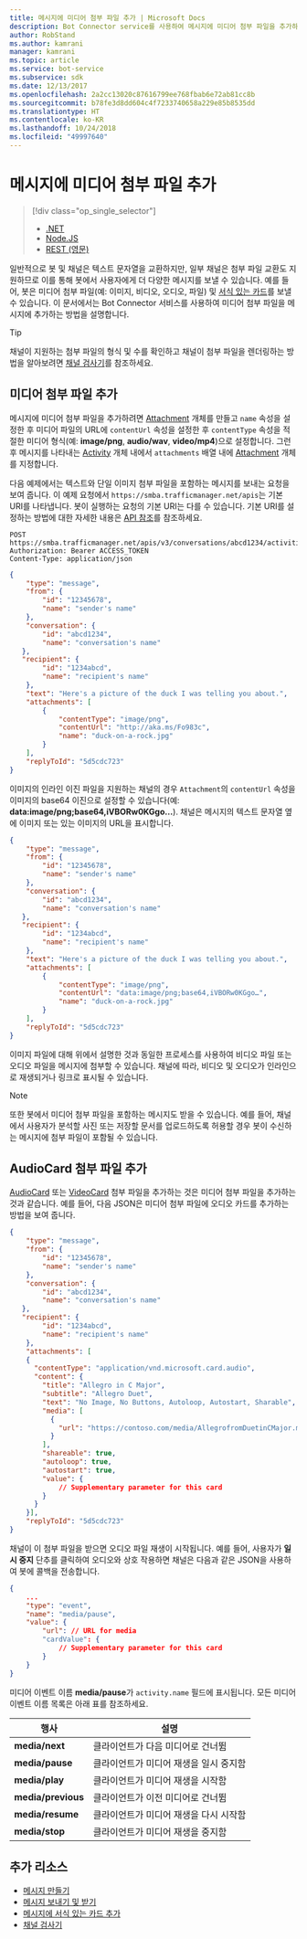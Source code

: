 ```yaml
---
title: 메시지에 미디어 첨부 파일 추가 | Microsoft Docs
description: Bot Connector service를 사용하여 메시지에 미디어 첨부 파일을 추가하는 방법에 대해 알아봅니다.
author: RobStand
ms.author: kamrani
manager: kamrani
ms.topic: article
ms.service: bot-service
ms.subservice: sdk
ms.date: 12/13/2017
ms.openlocfilehash: 2a2cc13020c87616799ee768fbab6e72ab81cc8b
ms.sourcegitcommit: b78fe3d8dd604c4f7233740658a229e85b8535dd
ms.translationtype: HT
ms.contentlocale: ko-KR
ms.lasthandoff: 10/24/2018
ms.locfileid: "49997640"
---
```

# <a name="add-media-attachments-to-messages"></a>메시지에 미디어 첨부 파일 추가
> [!div class="op_single_selector"]
> - [.NET](../dotnet/bot-builder-dotnet-add-media-attachments.md)
> - [Node.JS](../nodejs/bot-builder-nodejs-send-receive-attachments.md)
> - [REST (영문)](../rest-api/bot-framework-rest-connector-add-media-attachments.md)

일반적으로 봇 및 채널은 텍스트 문자열을 교환하지만, 일부 채널은 첨부 파일 교환도 지원하므로 이를 통해 봇에서 사용자에게 더 다양한 메시지를 보낼 수 있습니다. 예를 들어, 봇은 미디어 첨부 파일(예: 이미지, 비디오, 오디오, 파일) 및 [서식 있는 카드](bot-framework-rest-connector-add-rich-cards.md)를 보낼 수 있습니다. 이 문서에서는 Bot Connector 서비스를 사용하여 미디어 첨부 파일을 메시지에 추가하는 방법을 설명합니다.

> [!TIP]
> 채널이 지원하는 첨부 파일의 형식 및 수를 확인하고 채널이 첨부 파일을 렌더링하는 방법을 알아보려면 [채널 검사기][ChannelInspector]를 참조하세요.

## <a name="add-a-media-attachment"></a>미디어 첨부 파일 추가  

메시지에 미디어 첨부 파일을 추가하려면 [Attachment][Attachment] 개체를 만들고 `name` 속성을 설정한 후 미디어 파일의 URL에 `contentUrl` 속성을 설정한 후 `contentType` 속성을 적절한 미디어 형식(예: **image/png**, **audio/wav**, **video/mp4**)으로 설정합니다. 그런 후 메시지를 나타내는 [Activity][Activity] 개체 내에서 `attachments` 배열 내에 [Attachment][Attachment] 개체를 지정합니다. 

다음 예제에서는 텍스트와 단일 이미지 첨부 파일을 포함하는 메시지를 보내는 요청을 보여 줍니다. 이 예제 요청에서 `https://smba.trafficmanager.net/apis`는 기본 URI를 나타냅니다. 봇이 실행하는 요청의 기본 URI는 다를 수 있습니다. 기본 URI를 설정하는 방법에 대한 자세한 내용은 [API 참조](bot-framework-rest-connector-api-reference.md#base-uri)를 참조하세요.

```http
POST https://smba.trafficmanager.net/apis/v3/conversations/abcd1234/activities/5d5cdc723
Authorization: Bearer ACCESS_TOKEN
Content-Type: application/json
```

```json
{
    "type": "message",
    "from": {
        "id": "12345678",
        "name": "sender's name"
    },
    "conversation": {
        "id": "abcd1234",
        "name": "conversation's name"
   },
   "recipient": {
        "id": "1234abcd",
        "name": "recipient's name"
    },
    "text": "Here's a picture of the duck I was telling you about.",
    "attachments": [
        {
            "contentType": "image/png",
            "contentUrl": "http://aka.ms/Fo983c",
            "name": "duck-on-a-rock.jpg"
        }
    ],
    "replyToId": "5d5cdc723"
}
```

이미지의 인라인 이진 파일을 지원하는 채널의 경우 `Attachment`의 `contentUrl` 속성을 이미지의 base64 이진으로 설정할 수 있습니다(예: **data:image/png;base64,iVBORw0KGgo…**). 채널은 메시지의 텍스트 문자열 옆에 이미지 또는 있는 이미지의 URL을 표시합니다.

```json
{
    "type": "message",
    "from": {
        "id": "12345678",
        "name": "sender's name"
    },
    "conversation": {
        "id": "abcd1234",
        "name": "conversation's name"
   },
   "recipient": {
        "id": "1234abcd",
        "name": "recipient's name"
    },
    "text": "Here's a picture of the duck I was telling you about.",
    "attachments": [
        {
            "contentType": "image/png",
            "contentUrl": "data:image/png;base64,iVBORw0KGgo…",
            "name": "duck-on-a-rock.jpg"
        }
    ],
    "replyToId": "5d5cdc723"
}
```

이미지 파일에 대해 위에서 설명한 것과 동일한 프로세스를 사용하여 비디오 파일 또는 오디오 파일을 메시지에 첨부할 수 있습니다. 채널에 따라, 비디오 및 오디오가 인라인으로 재생되거나 링크로 표시될 수 있습니다.

> [!NOTE] 
> 또한 봇에서 미디어 첨부 파일을 포함하는 메시지도 받을 수 있습니다.
> 예를 들어, 채널에서 사용자가 분석할 사진 또는 저장할 문서를 업로드하도록 허용할 경우 봇이 수신하는 메시지에 첨부 파일이 포함될 수 있습니다.

## <a name="add-an-audiocard-attachment"></a>AudioCard 첨부 파일 추가

[AudioCard](bot-framework-rest-connector-api-reference.md#audiocard-object) 또는 [VideoCard](bot-framework-rest-connector-api-reference.md#videocard-object) 첨부 파일을 추가하는 것은 미디어 첨부 파일을 추가하는 것과 같습니다. 예를 들어, 다음 JSON은 미디어 첨부 파일에 오디오 카드를 추가하는 방법을 보여 줍니다.

```json
{
    "type": "message",
    "from": {
        "id": "12345678",
        "name": "sender's name"
    },
    "conversation": {
        "id": "abcd1234",
        "name": "conversation's name"
   },
   "recipient": {
        "id": "1234abcd",
        "name": "recipient's name"
    },
    "attachments": [
    {
      "contentType": "application/vnd.microsoft.card.audio",
      "content": {
        "title": "Allegro in C Major",
        "subtitle": "Allegro Duet",
        "text": "No Image, No Buttons, Autoloop, Autostart, Sharable",
        "media": [
          {
            "url": "https://contoso.com/media/AllegrofromDuetinCMajor.mp3"
          }
        ],
        "shareable": true,
        "autoloop": true,
        "autostart": true,
        "value": {
            // Supplementary parameter for this card
        }
      }
    }],
    "replyToId": "5d5cdc723"
}
```

채널이 이 첨부 파일을 받으면 오디오 파일 재생이 시작됩니다. 예를 들어, 사용자가 **일시 중지** 단추를 클릭하여 오디오와 상호 작용하면 채널은 다음과 같은 JSON을 사용하여 봇에 콜백을 전송합니다.

```json
{
    ...
    "type": "event",
    "name": "media/pause",
    "value": {
        "url": // URL for media
        "cardValue": {
            // Supplementary parameter for this card
        }
    }
}
```

미디어 이벤트 이름 **media/pause**가 `activity.name` 필드에 표시됩니다. 모든 미디어 이벤트 이름 목록은 아래 표를 참조하세요.

| 행사 | 설명 |
| ---- | ---- |
| **media/next** | 클라이언트가 다음 미디어로 건너뜀 |
| **media/pause** | 클라이언트가 미디어 재생을 일시 중지함 |
| **media/play** | 클라이언트가 미디어 재생을 시작함 |
| **media/previous** | 클라이언트가 이전 미디어로 건너뜀 |
| **media/resume** | 클라이언트가 미디어 재생을 다시 시작함 |
| **media/stop** | 클라이언트가 미디어 재생을 중지함 |

## <a name="additional-resources"></a>추가 리소스

- [메시지 만들기](bot-framework-rest-connector-create-messages.md)
- [메시지 보내기 및 받기](bot-framework-rest-connector-send-and-receive-messages.md)
- [메시지에 서식 있는 카드 추가](bot-framework-rest-connector-add-rich-cards.md)
- [채널 검사기][ChannelInspector]

[ChannelInspector]: ../bot-service-channel-inspector.md

[Activity]: bot-framework-rest-connector-api-reference.md#activity-object
[Attachment]: bot-framework-rest-connector-api-reference.md#attachment-object
